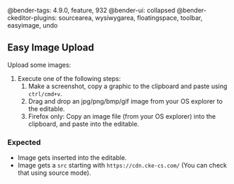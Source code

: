 @bender-tags: 4.9.0, feature, 932
@bender-ui: collapsed
@bender-ckeditor-plugins: sourcearea, wysiwygarea, floatingspace, toolbar, easyimage, undo

## Easy Image Upload

Upload some images:

1. Execute one of the following steps:
	1. Make a screenshot, copy a graphic to the clipboard and paste using `ctrl/cmd+v`.
	1. Drag and drop an jpg/png/bmp/gif image from your OS explorer to the editable.
	1. Firefox only: Copy an image file (from your OS explorer) into the clipboard, and paste into the editable.

### Expected

* Image gets inserted into the editable.
* Image gets a `src` starting with `https://cdn.cke-cs.com/` (You can check that using source mode).
